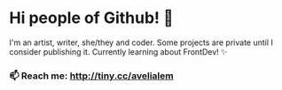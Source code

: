 # Hi people of Github! 🌱
I'm an artist, writer, she/they and coder.
Some projects are private until I consider publishing it. Currently learning about FrontDev! ✨
### 📫 Reach me: http://tiny.cc/avelialem
